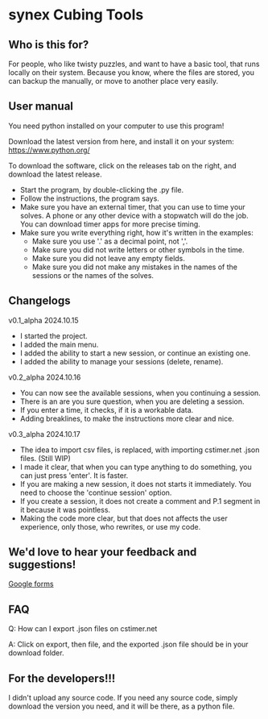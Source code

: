 # synex Cubing Tools

## Who is this for?

For people, who like twisty puzzles, and want to have a basic tool, that runs locally on their system. Because you know, where the files are stored, you can backup the manually, or move to another place very easily.

## User manual

You need python installed on your computer to use this program!

Download the latest version from here, and install it on your system: https://www.python.org/

To download the software, click on the releases tab on the right, and download the latest release.

- Start the program, by double-clicking the .py file.
- Follow the instructions, the program says.
- Make sure you have an external timer, that you can use to time your solves. A phone or any other device with a stopwatch will do the job. You can download timer apps for more precise timing.
- Make sure you write everything right, how it's written in the examples:
    - Make sure you use '.' as a decimal point, not ','.
    - Make sure you did not write letters or other symbols in the time.
    - Make sure you did not leave any empty fields.
    - Make sure you did not make any mistakes in the names of the sessions or the names of the solves.

## Changelogs

v0.1_alpha 2024.10.15
- I started the project.
- I added the main menu.
- I added the ability to start a new session, or continue an existing one.
- I added the ability to manage your sessions (delete, rename).

v0.2_alpha 2024.10.16
- You can now see the available sessions, when you continuing a session.
- There is an are you sure question, when you are deleting a session.
- If you enter a time, it checks, if it is a workable data.
- Adding breaklines, to make the instructions more clear and nice.

v0.3_alpha 2024.10.17
- The idea to import csv files, is replaced, with importing cstimer.net .json files. (Still WIP)
- I made it clear, that when you can type anything to do something, you can just press 'enter'. It is faster.
- If you are making a new session, it does not starts it immediately. You need to choose the 'continue session' option.
- If you create a session, it does not create a comment and P.1 segment in it because it was pointless.
- Making the code more clear, but that does not affects the user experience, only those, who rewrites, or use my code.

## We'd love to hear your feedback and suggestions!

[Google forms](https://forms.gle/JajjEokWRGWQeieD9)

## FAQ

Q: How can I export .json files on cstimer.net

A: Click on export, then file, and the exported .json file should be in your download folder.

## For the developers!!!

I didn't upload any source code. If you need any source code, simply download the version you need, and it will be there, as a python file.
